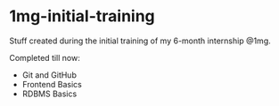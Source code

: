 # 1mg-initial-training
Stuff created during the initial training of my 6-month internship @1mg.

Completed till now:
- Git and GitHub
- Frontend Basics
- RDBMS Basics
